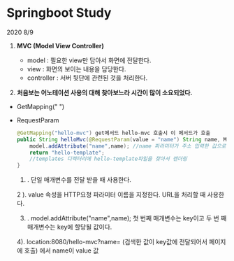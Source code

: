 # Springboot Study

2020 8/9

1. **MVC (Model View Controller)**
   - model : 필요한 view만 담아서 화면에 전달한다.
   - view : 화면의 보이는 내용을 담당한다.
   - controller : 서버 뒷단에 관련된 것을 처리한다.

2. **처음보는 어노테이션 사용의 대해 찾아보느라 시간이 많이 소요되었다.**

- GetMapping(" ") 

- RequestParam

  ```java
  @GetMapping("hello-mvc") get메서드 hello-mvc 호출시 이 메서드가 호출
  public String helloMvc(@RequestParam(value = "name") String name, Model model){
      model.addAttribute("name",name); //name 파라미터가 주소 입력한 값으로 바뀐다.
      return "hello-template";
      //templates 디렉터리에 hello-template파일을 찾아서 렌더링
  }
  ```

  1) . 단일 매개변수를 전달 받을 때 사용한다.

  2 ). value 속성을 HTTP요청 파라미터 이름을 지정한다. URL을 처리할 때 사용한다.

  3) .  model.addAttribute("name",name); 첫 번째 매개변수는 key이고 두 번 째 매개변수는 key에 할당될 값이다. 

  4). location:8080/hello-mvc?name= (검색한 값이 key값에 전달되어서 페이지에 호출) 에서 name이 value 값